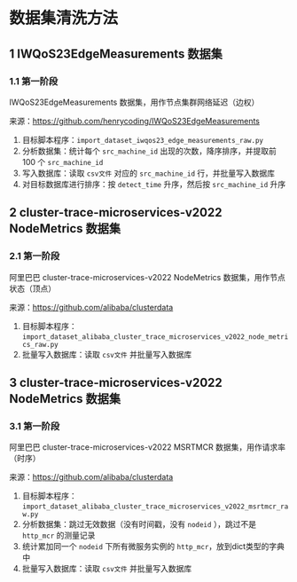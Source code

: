 # 数据集清洗方法

## 1 IWQoS23EdgeMeasurements 数据集

### 1.1 第一阶段
    
IWQoS23EdgeMeasurements 数据集，用作节点集群网络延迟（边权）

来源：https://github.com/henrycoding/IWQoS23EdgeMeasurements

1. 目标脚本程序：`import_dataset_iwqos23_edge_measurements_raw.py`
2. 分析数据集：统计每个 `src_machine_id` 出现的次数，降序排序，并提取前 100 个 `src_machine_id`
3. 写入数据库：读取 `csv文件` 对应的 `src_machine_id` 行，并批量写入数据库
4. 对目标数据库进行排序：按 `detect_time` 升序，然后按 `src_machine_id` 升序

## 2 cluster-trace-microservices-v2022 NodeMetrics 数据集

### 2.1 第一阶段

阿里巴巴 cluster-trace-microservices-v2022 NodeMetrics 数据集，用作节点状态（顶点）

来源：https://github.com/alibaba/clusterdata

1. 目标脚本程序：`import_dataset_alibaba_cluster_trace_microservices_v2022_node_metrics_raw.py`
2. 批量写入数据库：读取 `csv文件` 并批量写入数据库

## 3 cluster-trace-microservices-v2022 NodeMetrics 数据集

### 3.1 第一阶段

阿里巴巴 cluster-trace-microservices-v2022 MSRTMCR 数据集，用作请求率（时序）

来源：https://github.com/alibaba/clusterdata

1. 目标脚本程序：`import_dataset_alibaba_cluster_trace_microservices_v2022_msrtmcr_raw.py`
2. 分析数据集：跳过无效数据（没有时间戳，没有 `nodeid` ），跳过不是 `http_mcr` 的测量记录
3. 统计累加同一个 `nodeid` 下所有微服务实例的 `http_mcr`，放到dict类型的字典中
4. 批量写入数据库：读取 `csv文件` 并批量写入数据库